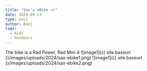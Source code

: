 ```yaml
---
title: "Sax'y eBike =)"
date: 2024-09-13
type: post
author: Beej
tags:
  - Kids
  - Outdoors
---
```


The bike is a Rad Power, Rad Mini 4
![image1]({{ site.baseurl }}/images/uploads/2024/sax-ebike1.png)
![image1]({{ site.baseurl }}/images/uploads/2024/sax-ebike2.png)
